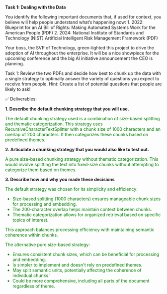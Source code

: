 **Task 1: Dealing with the Data**

You identify the following important documents that, if used for context, you believe will help people understand what’s happening now:
    1. 2022: Blueprint for an AI Bill of Rights: Making Automated Systems Work for the American People (PDF)
    2. 2024: National Institute of Standards and Technology (NIST) Artificial Intelligent Risk Management Framework (PDF)

Your boss, the SVP of Technology, green-lighted this project to drive the adoption of AI throughout the enterprise. It will be a nice showpiece for the upcoming conference and the big AI initiative announcement the CEO is planning.


Task 1: Review the two PDFs and decide how best to chunk up the data with a single strategy to optimally answer the variety of questions you expect to receive from people.
Hint: Create a list of potential questions that people are likely to ask!




✅ Deliverables:

**1. Describe the default chunking strategy that you will use.**
<div style="color: green;">   
The default chunking strategy used is a combination of size-based splitting and thematic categorization. 
This strategy uses RecursiveCharacterTextSplitter with a chunk size of 1000 characters and an overlap of 200 characters. It then categorizes these chunks based on predefined themes.
</div>

**2.  Articulate a chunking strategy that you would also like to test out.**
    
<div style="color: green;">
A pure size-based chunking strategy without thematic categorization. This would involve splitting the text into fixed-size chunks without attempting to categorize them based on themes.
</div>


**3. Describe how and why you made these decisions**
<div style="color: green;">   
The default strategy was chosen for its simplicity and efficiency:

* Size-based splitting (1000 characters) ensures manageable chunk sizes for processing and embedding.
* The 200-character overlap helps maintain context between chunks.
* Thematic categorization allows for organized retrieval based on specific topics of interest.

This approach balances processing efficiency with maintaining semantic coherence within chunks.

The alternative pure size-based strategy:
* Ensures consistent chunk sizes, which can be beneficial for processing and embedding.
* Is simpler to implement and doesn't rely on predefined themes.
* May split semantic units, potentially affecting the coherence of individual chunks.'
* Could be more comprehensive, including all parts of the document regardless of theme.
</div>






